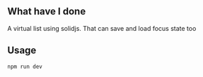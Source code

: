 ## What have I done

A virtual list using solidjs. That can save and load focus state too

## Usage

`npm run dev`
